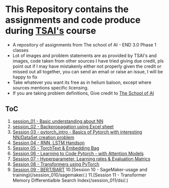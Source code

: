 # This Repository contains the assignments and code produce during [TSAI's](https://theschoolof.ai/) course

- A repository of assignments from The school of AI - END 3.0 Phase 1 classes
- Lot of images and problem statements are as provided by TSAI's and images, code taken from other sources I have tried giving due credit, pls point out if I may have mistakenly either not properly given the credit or missed out all together, you can send an email or raise an issue, I will be happy to fix
- Take whatever you want its free as in helium baloon, except where sources mentions specific licensing.
- If you are taking problem definitions, Give credit to [The School of AI](https://theschoolof.ai/)

## **ToC**
1. [session_01 - Basic understanding about NN](/assignment_01/.)
2. [session_02 - Backpropagation using Excel sheet](/session_02/.)
3. [Session 03 - pytorch_intro - Basics of Pytorch with interesting NN/DataSet creation problem](/pytorch_intro/.)
4. [Session 04 - RNN, LSTM Handson](/session4-rnn_hands_on/.)
5. [Session 05 - TorchText & Embedding Bag](/session_5_torchtext/.)
6. [Session 06 - Learning to Code Pytorch - with Attention Models](/session_06_attentions/.)
7. [Session 07 - Hyperparameter, Learning rates & Evaluation Matrics](/session_07_hyperparams/.)
8. [Session 08 - Transformers using PyTorch](/session_08_transformer/.)
9. [Session 09 - BERT/BART](/session_09_bert/.)
10.[Session 10 - SageMaker-usage and training)(/session_010/sagemaker/.)
11.[Session 11 - Transformer Memory Differentialble Search Index(/session_011/dsi/.)
